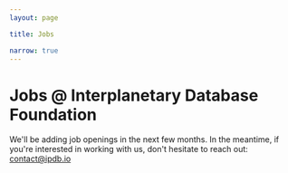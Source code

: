 ```yaml
---
layout: page

title: Jobs

narrow: true
---
```


# Jobs @ Interplanetary Database Foundation

We'll be adding job openings in the next few months. In the meantime, if you're interested in working with us, don't hesitate to reach out: [contact@ipdb.io](mailto:contact@ipdb.io)
